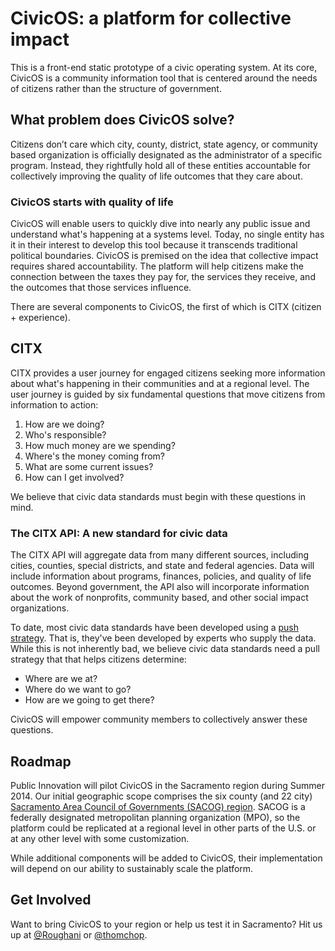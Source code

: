 CivicOS: a platform for collective impact
=======

This is a front-end static prototype of a civic operating system. At its core, CivicOS is a community information tool that is centered around the needs of citizens rather than the structure of government.

## What problem does CivicOS solve?
Citizens don’t care which city, county, district, state agency, or community based organization is officially designated as the administrator of a specific program. Instead, they rightfully hold all of these entities accountable for collectively improving the quality of life outcomes that they care about.

### CivicOS starts with quality of life
CivicOS will enable users to quickly dive into nearly any public issue and understand what's happening at a systems level. Today, no single entity has it in their interest to develop this tool because it transcends traditional political boundaries. CivicOS is premised on the idea that collective impact requires shared accountability. The platform will help citizens make the connection between the taxes they pay for, the services they receive, and the outcomes that those services influence.

There are several components to CivicOS, the first of which is CITX (citizen + experience).

## CITX
CITX provides a user journey for engaged citizens seeking more information about what's happening in their communities and at a regional level. The user journey is guided by six fundamental questions that move citizens from information to action:

1. How are we doing?
2. Who's responsible?
3. How much money are we spending?
4. Where's the money coming from?
5. What are some current issues?
6. How can I get involved?

We believe that civic data standards must begin with these questions in mind.

### The CITX API: A new standard for civic data
The CITX API will aggregate data from many different sources, including cities, counties, special districts, and state and federal agencies. Data will include information about programs, finances, policies, and quality of life outcomes. Beyond government, the API also will incorporate information about the work of nonprofits, community based, and other social impact organizations.

To date, most civic data standards have been developed using a [push strategy](http://en.wikipedia.org/wiki/Push%E2%80%93pull_strategy). That is, they've been developed by experts who supply the data. While this is not inherently bad, we believe civic data standards need a pull strategy that that helps citizens determine:

* Where are we at?
* Where do we want to go?
* How are we going to get there?

CivicOS will empower community members to collectively answer these questions.

## Roadmap
Public Innovation will pilot CivicOS in the Sacramento region during Summer 2014. Our initial geographic scope comprises the six county (and 22 city) [Sacramento Area Council of Governments (SACOG) region](http://www.sacog.org/about/). SACOG is a federally designated metropolitan planning organization (MPO), so the platform could be replicated at a regional level in other parts of the U.S. or at any other level with some customization.

While additional components will be added to CivicOS, their implementation will depend on our ability to sustainably scale the platform.

## Get Involved
Want to bring CivicOS to your region or help us test it in Sacramento? Hit us up at [@Roughani](https://twitter.com/Roughani) or [@thomchop](https://twitter.com/thomchop).
